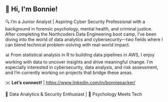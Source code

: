 ## 👋 Hi, I'm Bonnie!

🔍  I’m a Junior Analyst | Aspiring Cyber Security Professional with a background in forensic psychology, mental health, and criminal justice. After completing the Northcoders Data Engineering boot camp, I’ve been diving into the world of data analytics and cybersecurity—two fields where I can blend technical problem-solving with real-world impact.

📊  From statistical analysis in R to building data pipelines in AWS, I enjoy working with data to uncover insights and drive meaningful change. I’m especially interested in cybersecurity, data analysis, and risk assessment, and I’m currently working on projects that bridge these areas.


✉️ **Let’s connect!** | https://www.linkedin.com/in/bonniepacker/


🚀 Data Analytics & Security Enthusiast |  🧩 Psychology Meets Tech
